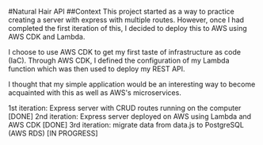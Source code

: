 #Natural Hair API
##Context
This project started as a way to practice creating a server with express with multiple routes. However, once I had completed the first iteration of this, I decided to deploy this to AWS using AWS CDK and Lambda. 

I choose to use AWS CDK to get my first taste of infrastructure as code (IaC). Through AWS CDK, I defined the configuration of my Lambda function which was then used to deploy my REST API. 

I thought that my simple application would be an interesting way to become acquainted with this as well as AWS's microservices. 

1st iteration: Express server with CRUD routes running on the computer [DONE]
2nd iteration: Express server deployed on AWS using Lambda and AWS CDK [DONE]
3rd iteration: migrate data from data.js to PostgreSQL (AWS RDS) [IN PROGRESS] 

